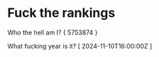 # Fuck the rankings

Who the hell am I?
{ 5753874 }

What fucking year is it?
[ 2024-11-10T16:00:00Z ]
